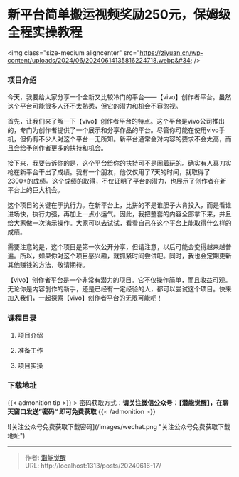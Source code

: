 # 新平台简单搬运视频奖励250元，保姆级全程实操教程


&lt;img class=&#34;size-medium aligncenter&#34; src=&#34;https://ziyuan.cn/wp-content/uploads/2024/06/20240614135816224718.webp&#34;  /&gt;

###  项目介绍

今天，我要给大家分享一个全新又比较冷门的平台——【vivo】创作者平台。虽然这个平台可能很多人还不太熟悉，但它的潜力和机会不容忽视。

首先，让我们来了解一下【vivo】创作者平台的特点。这个平台是vivo公司推出的，专门为创作者提供了一个展示和分享作品的平台。尽管你可能在使用vivo手机，但仍有不少人对这个平台一无所知。新平台通常会对内容的要求不会太高，而且会给予创作者更多的扶持和机会。

接下来，我要告诉你的是，这个平台给你的扶持可不是闹着玩的。确实有人真刀实枪在新平台干出了成绩。我有一个朋友，他仅仅用了7天的时间，就取得了2300&#43;的成绩。这个成绩的取得，不仅证明了平台的潜力，也展示了创作者在新平台上的巨大机会。

这个项目的关键在于执行力。在新平台上，比拼的不是谁胆子大肯投入，而是看谁进场快，执行力强，再加上一点小运气。因此，我把整套的内容全部拿下来，并且给大家做一次演示操作。大家可以去试试，看看自己在这个平台上能取得什么样的成绩。

需要注意的是，这个项目是第一次公开分享，但请注意，以后可能会变得越来越普遍。所以，如果你对这个项目感兴趣，就抓紧时间尝试吧。同时，我也会定期更新其他赚钱的方法，敬请期待。

【vivo】创作者平台是一个非常有潜力的项目。它不仅操作简单，而且收益可观。无论你是内容创作的新手，还是已经有一定经验的人，都可以尝试这个项目。快来加入我们，一起探索【vivo】创作者平台的无限可能吧！

###  课程目录

 1. 项目介绍

 1. 准备工作

 1. 项目实操



### 下载地址




{{&lt; admonition tip &gt;}}
&gt; 密码获取方式：**请关注微信公众号：【潜能觉醒】，在聊天窗口发送”密码“ 即可免费获取**
{{&lt; /admonition &gt;}}


![关注公众号免费获取下载密码](/images/wechat.png &#34;关注公众号免费获取下载地址&#34;)

---

> 作者: [潜能觉醒](https://nav8.top)  
> URL: http://localhost:1313/posts/20240616-17/  

